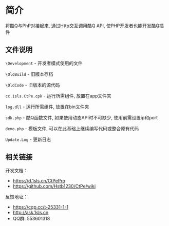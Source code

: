 # 简介
将酷Q与PhP对接起来, 通过Http交互调用酷Q API, 使PHP开发者也能开发酷Q插件

文件说明
--------
`\Development` - 开发者模式使用的文件

`\OldBuild` - 旧版本存档

`\OldCode` - 旧版本的源代码

`cc.1sls.CtPe.cpk` - 运行所需组件, 放置在app文件夹

`log.dll` - 运行所需组件, 放置在bin文件夹

`sdk.php` - 酷Q函数文件, 如果使用动态API时不可缺少, 使用前需设置ip和port

`demo.php` - 模板文件, 可以在此基础上继续编写代码或整合原有代码

`Update.Log` - 更新日志


相关链接
--------
开发文档：
* https://d.1sls.cn/CtPePro
* https://github.com/Hstb1230/CtPe/wiki

反馈地址：

* https://cqp.cc/t-25331-1-1
* http://ask.1sls.cn
* QQ群: 553601318
